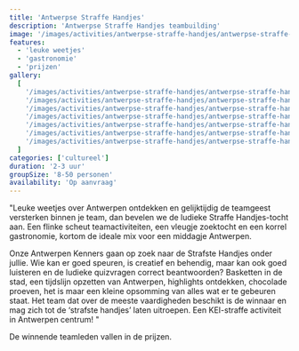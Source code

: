 ```yaml
---
title: 'Antwerpse Straffe Handjes'
description: 'Antwerpse Straffe Handjes teambuilding'
image: '/images/activities/antwerpse-straffe-handjes/antwerpse-straffe-handjes-1.jpg'
features:
  - 'leuke weetjes'
  - 'gastronomie'
  - 'prijzen'
gallery:
  [
    '/images/activities/antwerpse-straffe-handjes/antwerpse-straffe-handjes-1.jpg',
    '/images/activities/antwerpse-straffe-handjes/antwerpse-straffe-handjes-2.jpg',
    '/images/activities/antwerpse-straffe-handjes/antwerpse-straffe-handjes-3.jpg',
    '/images/activities/antwerpse-straffe-handjes/antwerpse-straffe-handjes-4.jpg',
    '/images/activities/antwerpse-straffe-handjes/antwerpse-straffe-handjes-5.jpg',
    '/images/activities/antwerpse-straffe-handjes/antwerpse-straffe-handjes-6.jpg',
    '/images/activities/antwerpse-straffe-handjes/antwerpse-straffe-handjes-7.jpg',
  ]
categories: ['cultureel']
duration: '2-3 uur'
groupSize: '8-50 personen'
availability: 'Op aanvraag'
---
```


"Leuke weetjes over Antwerpen ontdekken en gelijktijdig de teamgeest versterken binnen je team, dan bevelen we de ludieke Straffe Handjes-tocht aan. Een flinke scheut teamactiviteiten, een vleugje zoektocht en een korrel gastronomie, kortom de ideale mix voor een middagje Antwerpen.

Onze Antwerpen Kenners gaan op zoek naar de Strafste Handjes onder jullie. Wie kan er goed speuren, is creatief en behendig, maar kan ook goed luisteren en de ludieke quizvragen correct beantwoorden? Basketten in de stad, een tijdslijn opzetten van Antwerpen, highlights ontdekken, chocolade proeven, het is maar een kleine opsomming van alles wat er te gebeuren staat. Het team dat over de meeste vaardigheden beschikt is de winnaar en mag zich tot de ‘strafste handjes’ laten uitroepen. Een KEI-straffe activiteit in Antwerpen centrum! "

De winnende teamleden vallen in de prijzen.
